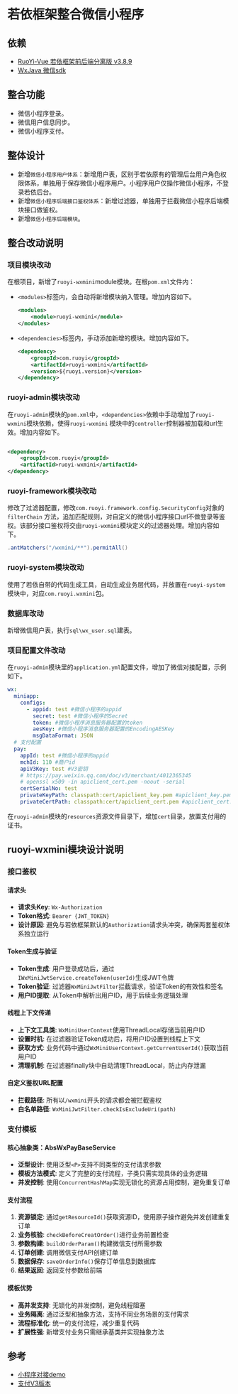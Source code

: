 # 若依框架整合微信小程序

## 依赖

+ [RuoYi-Vue 若依框架前后端分离版 v3.8.9](https://gitee.com/y_project/RuoYi-Vue)
+ [WxJava 微信sdk](https://github.com/binarywang/WxJava)

## 整合功能

+ 微信小程序登录。
+ 微信用户信息同步。
+ 微信小程序支付。

## 整体设计

+ 新增`微信小程序用户体系`：新增用户表，区别于若依原有的管理后台用户角色权限体系，单独用于保存微信小程序用户。小程序用户仅操作微信小程序，不登录若依后台。
+ 新增`微信小程序后端接口鉴权体系`：新增过滤器，单独用于拦截微信小程序后端模块接口做鉴权。
+ 新增`微信小程序后端模块`。

## 整合改动说明

### 项目模块改动

在根项目，新增了`ruoyi-wxmini`module模块。在根`pom.xml`文件内：

+ `<modules>`标签内，会自动将新增模块纳入管理。增加内容如下。
    ```xml
    <modules>
        <module>ruoyi-wxmini</module>
    </modules>
    ```
+ `<dependencies>`标签内，手动添加新增的模块。增加内容如下。
   ```xml
   <dependency>
       <groupId>com.ruoyi</groupId>
       <artifactId>ruoyi-wxmini</artifactId>
       <version>${ruoyi.version}</version>
   </dependency>
   ```

### ruoyi-admin模块改动

在`ruoyi-admin`模块的`pom.xml`中，`<dependencies>`依赖中手动增加了`ruoyi-wxmini`模块依赖，使得`ruoyi-wxmini`
模块中的`controller`控制器被加载和url生效。增加内容如下。

```xml

<dependency>
    <groupId>com.ruoyi</groupId>
    <artifactId>ruoyi-wxmini</artifactId>
</dependency>
```

### ruoyi-framework模块改动

修改了过滤器配置，修改`com.ruoyi.framework.config.SecurityConfig`对象的`filterChain`
方法，追加匹配规则，对自定义的微信小程序接口url不做登录等鉴权。该部分接口鉴权将交由`ruoyi-wxmini`模块定义的过滤器处理。增加内容如下。

```java
.antMatchers("/wxmini/**").permitAll()
```

### ruoyi-system模块改动

使用了若依自带的代码生成工具，自动生成业务层代码，并放置在`ruoyi-system`模块中，对应`com.ruoyi.wxmini`包。

### 数据库改动

新增微信用户表，执行`sql\wx_user.sql`建表。

### 项目配置文件改动

在`ruoyi-admin`模块里的`application.yml`配置文件，增加了微信对接配置，示例如下。

```yml
wx:
  miniapp:
    configs:
      - appid: test #微信小程序的appid
        secret: test #微信小程序的Secret
        token: #微信小程序消息服务器配置的token
        aesKey: #微信小程序消息服务器配置的EncodingAESKey
        msgDataFormat: JSON
  # 支付配置
  pay:
    appId: test #微信小程序的appid
    mchId: 110 #商户id
    apiV3Key: test #V3密钥
    # https://pay.weixin.qq.com/doc/v3/merchant/4012365345
    # openssl x509 -in apiclient_cert.pem -noout -serial
    certSerialNo: test
    privateKeyPath: classpath:cert/apiclient_key.pem #apiclient_key.pem证书文件的绝对路径或者以classpath:开头的类路径
    privateCertPath: classpath:cert/apiclient_cert.pem #apiclient_cert.pem证书文件的绝对路径或者以classpath:开头的类路径
```
在`ruoyi-admin`模块的`resources`资源文件目录下，增加`cert`目录，放置支付用的证书。

## ruoyi-wxmini模块设计说明

### 接口鉴权

#### 请求头
- **请求头Key**: `Wx-Authorization`
- **Token格式**: `Bearer {JWT_TOKEN}`
- **设计原因**: 避免与若依框架默认的`Authorization`请求头冲突，确保两套鉴权体系独立运行

#### Token生成与验证
- **Token生成**: 用户登录成功后，通过`IWxMiniJwtService.createToken(userId)`生成JWT令牌
- **Token验证**: 过滤器`WxMiniJwtFilter`拦截请求，验证Token的有效性和签名
- **用户ID提取**: 从Token中解析出用户ID，用于后续业务逻辑处理

#### 线程上下文传递
- **上下文工具类**: `WxMiniUserContext`使用ThreadLocal存储当前用户ID
- **设置时机**: 在过滤器验证Token成功后，将用户ID设置到线程上下文
- **获取方式**: 业务代码中通过`WxMiniUserContext.getCurrentUserId()`获取当前用户ID
- **清理机制**: 在过滤器finally块中自动清理ThreadLocal，防止内存泄漏

#### 自定义鉴权URL配置
- **拦截路径**: 所有以`/wxmini`开头的请求都会被拦截鉴权
- **白名单路径**: `WxMiniJwtFilter.checkIsExcludeUri(path)`

### 支付模板

#### 核心抽象类：AbsWxPayBaseService
- **泛型设计**: 使用泛型`<P>`支持不同类型的支付请求参数
- **模板方法模式**: 定义了完整的支付流程，子类只需实现具体的业务逻辑
- **并发控制**: 使用`ConcurrentHashMap`实现无锁化的资源占用控制，避免重复订单

#### 支付流程
1. **资源锁定**: 通过`getResourceId()`获取资源ID，使用原子操作避免并发创建重复订单
2. **业务核验**: `checkBeforeCreatOrder()`进行业务前置检查
3. **参数构建**: `buildOrderParam()`构建微信支付所需参数
4. **订单创建**: 调用微信支付API创建订单
5. **数据保存**: `saveOrderInfo()`保存订单信息到数据库
6. **结果返回**: 返回支付参数给前端

#### 模板优势
- **高并发支持**: 无锁化的并发控制，避免线程阻塞
- **业务隔离**: 通过泛型和抽象方法，支持不同业务场景的支付需求
- **流程标准化**: 统一的支付流程，减少重复代码
- **扩展性强**: 新增支付业务只需继承基类并实现抽象方法

## 参考
+ [小程序对接demo](https://github.com/binarywang/weixin-java-miniapp-demo)
+ [支付V3版本](https://github.com/binarywang/WxJava/tree/develop/spring-boot-starters/wx-java-pay-spring-boot-starter)